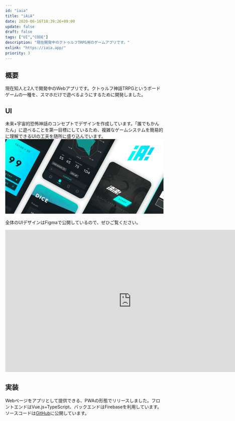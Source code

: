 ```yaml
---
id: "iaia"
title: "iAiA"
date: 2020-06-16T18:39:26+09:00
update: false
draft: false
tags: ["UI","CODE"]
description: "現在開発中のクトゥルフTRPG用のゲームアプリです。"
exlink: "https://iaia.app/"
priority: 3
---
```


## 概要
現在知人と2人で開発中のWebアプリです。クトゥルフ神話TRPGというボードゲームの一種を、スマホだけで遊べるようにするために開発しました。

## UI
未来+宇宙的恐怖神話のコンセプトでデザインを作成しています。「誰でもかんたん」に遊べることを第一目標にしているため、複雑なゲームシステムを簡易的に理解できるUIの工夫を随所に盛り込んでいます。
![UI](ui.png)

全体のUIデザインはFigmaで公開しているので、ぜひご覧ください。

<iframe class="figma-iframe" style="border: 1px solid rgba(0, 0, 0, 0.1);" width="800" height="450" src="https://www.figma.com/embed?embed_host=share&url=https%3A%2F%2Fwww.figma.com%2Ffile%2FcjVUh6J1EYjoztzKKoPHbF7D%2Fiaia%3Fnode-id%3D192%253A0" allowfullscreen></iframe>

## 実装
Webページをアプリとして提供できる、PWAの形態でリリースしました。フロントエンドはVue.js+TypeScript、バックエンドはFirebaseを利用しています。ソースコードは[GitHub](https://github.com/psephopaiktes/iAiA)に公開しています。
